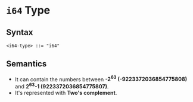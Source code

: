 # `i64` Type

## Syntax

```
<i64-type> ::= "i64"
```

## Semantics

- It can contain the numbers between **-2<sup>63</sup> (-9223372036854775808)** and **2<sup>63</sup>-1 (9223372036854775807)**.
- It's represented with **Two's complement**.
